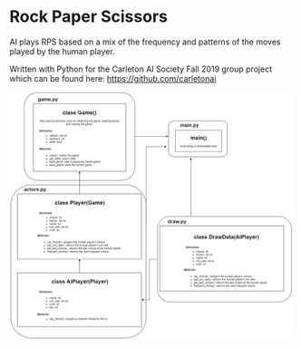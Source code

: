 # Rock Paper Scissors
AI plays RPS based on a mix of the frequency and patterns of the moves played by the human player.

Written with Python for the Carleton AI Society Fall 2019 group project which can be found here: https://github.com/carletonai

<p align="left">
  <img src="project_uml.png" width="500" title="UML">
</p>
